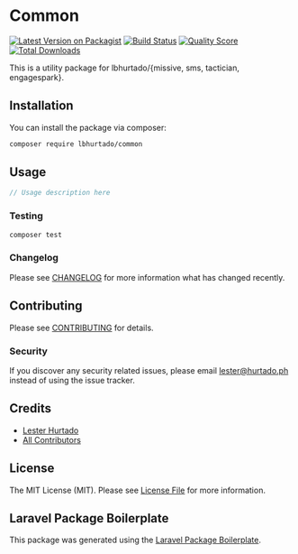 # Common

[![Latest Version on Packagist](https://img.shields.io/packagist/v/lbhurtado/common.svg?style=flat-square)](https://packagist.org/packages/lbhurtado/common)
[![Build Status](https://img.shields.io/travis/lbhurtado/common/master.svg?style=flat-square)](https://travis-ci.org/lbhurtado/common)
[![Quality Score](https://img.shields.io/scrutinizer/g/lbhurtado/common.svg?style=flat-square)](https://scrutinizer-ci.com/g/lbhurtado/common)
[![Total Downloads](https://img.shields.io/packagist/dt/lbhurtado/common.svg?style=flat-square)](https://packagist.org/packages/lbhurtado/common)

This is a utility package for lbhurtado/{missive, sms, tactician, engagespark}.

## Installation

You can install the package via composer:

```bash
composer require lbhurtado/common
```

## Usage

``` php
// Usage description here
```

### Testing

``` bash
composer test
```

### Changelog

Please see [CHANGELOG](CHANGELOG.md) for more information what has changed recently.

## Contributing

Please see [CONTRIBUTING](CONTRIBUTING.md) for details.

### Security

If you discover any security related issues, please email lester@hurtado.ph instead of using the issue tracker.

## Credits

- [Lester Hurtado](https://github.com/lbhurtado)
- [All Contributors](../../contributors)

## License

The MIT License (MIT). Please see [License File](LICENSE.md) for more information.

## Laravel Package Boilerplate

This package was generated using the [Laravel Package Boilerplate](https://laravelpackageboilerplate.com).
